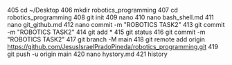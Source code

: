   405   cd ~/Desktop
  406  mkdir robotics_programming
  407  cd robotics_programming
  408  git init
  409  nano
  410  nano bash_shell.md
  411  nano git_github.md
  412  nano commit -m "ROBOTICS TASK2"
  413  git commit -m "ROBOTICS TASK2"
  414  git add *
  415  git status
  416  git commit -m "ROBOTICS TASK2"
  417  git branch -M main
  418  git remote add origin https://github.com/JesusIsraelPradoPineda/robotics_programming.git
  419  git push -u origin main
  420  nano hystory.md
  421  history
